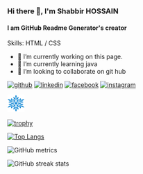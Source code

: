 ### Hi there 👋, I'm Shabbir HOSSAIN
#### I am GitHub Readme Generator's creator




Skills:  HTML / CSS

- 🔭 I’m currently working on this page. 
- 🌱 I’m currently learning java  
- 👯 I’m looking to collaborate on git hub 


[<img src='https://cdn.jsdelivr.net/npm/simple-icons@3.0.1/icons/github.svg' alt='github' height='40'>](https://github.com/ShifaTn87)  [<img src='https://cdn.jsdelivr.net/npm/simple-icons@3.0.1/icons/linkedin.svg' alt='linkedin' height='40'>](https://www.linkedin.com/in/shabbir-hossain-9a8934291/)  [<img src='https://cdn.jsdelivr.net/npm/simple-icons@3.0.1/icons/facebook.svg' alt='facebook' height='40'>](https://www.facebook.com/niloyahmed.sabbir)  [<img src='https://cdn.jsdelivr.net/npm/simple-icons@3.0.1/icons/instagram.svg' alt='instagram' height='40'>](https://www.instagram.com/sabbir_ahmed87/)  

<a href='https://archiveprogram.github.com/'><img src='https://raw.githubusercontent.com/acervenky/animated-github-badges/master/assets/acbadge.gif' width='40' height='40'></a> 

[![trophy](https://github-profile-trophy.vercel.app/?username=ShifaTn87)](https://github.com/ryo-ma/github-profile-trophy)

[![Top Langs](https://github-readme-stats.vercel.app/api/top-langs/?username=ShifaTn87)](https://github.com/anuraghazra/github-readme-stats)

![GitHub metrics](https://metrics.lecoq.io/ShifaTn87)  

![GitHub streak stats](https://streak-stats.demolab.com/?user=ShifaTn87)  



